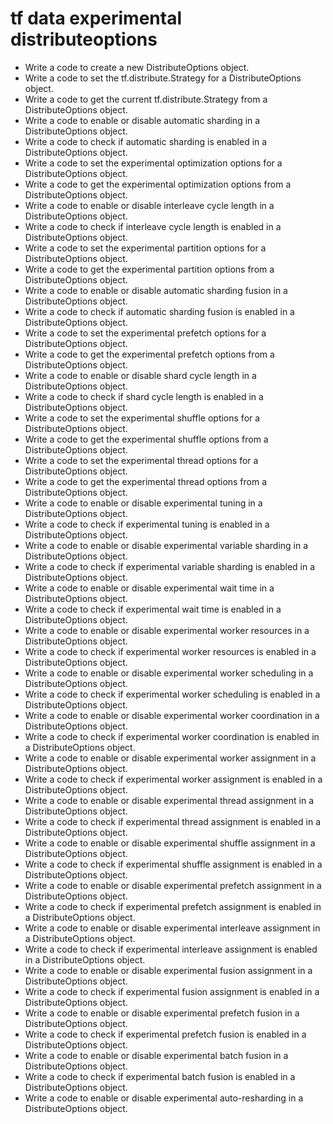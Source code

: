 # tf data experimental distributeoptions

- Write a code to create a new DistributeOptions object.
- Write a code to set the tf.distribute.Strategy for a DistributeOptions object.
- Write a code to get the current tf.distribute.Strategy from a DistributeOptions object.
- Write a code to enable or disable automatic sharding in a DistributeOptions object.
- Write a code to check if automatic sharding is enabled in a DistributeOptions object.
- Write a code to set the experimental optimization options for a DistributeOptions object.
- Write a code to get the experimental optimization options from a DistributeOptions object.
- Write a code to enable or disable interleave cycle length in a DistributeOptions object.
- Write a code to check if interleave cycle length is enabled in a DistributeOptions object.
- Write a code to set the experimental partition options for a DistributeOptions object.
- Write a code to get the experimental partition options from a DistributeOptions object.
- Write a code to enable or disable automatic sharding fusion in a DistributeOptions object.
- Write a code to check if automatic sharding fusion is enabled in a DistributeOptions object.
- Write a code to set the experimental prefetch options for a DistributeOptions object.
- Write a code to get the experimental prefetch options from a DistributeOptions object.
- Write a code to enable or disable shard cycle length in a DistributeOptions object.
- Write a code to check if shard cycle length is enabled in a DistributeOptions object.
- Write a code to set the experimental shuffle options for a DistributeOptions object.
- Write a code to get the experimental shuffle options from a DistributeOptions object.
- Write a code to set the experimental thread options for a DistributeOptions object.
- Write a code to get the experimental thread options from a DistributeOptions object.
- Write a code to enable or disable experimental tuning in a DistributeOptions object.
- Write a code to check if experimental tuning is enabled in a DistributeOptions object.
- Write a code to enable or disable experimental variable sharding in a DistributeOptions object.
- Write a code to check if experimental variable sharding is enabled in a DistributeOptions object.
- Write a code to enable or disable experimental wait time in a DistributeOptions object.
- Write a code to check if experimental wait time is enabled in a DistributeOptions object.
- Write a code to enable or disable experimental worker resources in a DistributeOptions object.
- Write a code to check if experimental worker resources is enabled in a DistributeOptions object.
- Write a code to enable or disable experimental worker scheduling in a DistributeOptions object.
- Write a code to check if experimental worker scheduling is enabled in a DistributeOptions object.
- Write a code to enable or disable experimental worker coordination in a DistributeOptions object.
- Write a code to check if experimental worker coordination is enabled in a DistributeOptions object.
- Write a code to enable or disable experimental worker assignment in a DistributeOptions object.
- Write a code to check if experimental worker assignment is enabled in a DistributeOptions object.
- Write a code to enable or disable experimental thread assignment in a DistributeOptions object.
- Write a code to check if experimental thread assignment is enabled in a DistributeOptions object.
- Write a code to enable or disable experimental shuffle assignment in a DistributeOptions object.
- Write a code to check if experimental shuffle assignment is enabled in a DistributeOptions object.
- Write a code to enable or disable experimental prefetch assignment in a DistributeOptions object.
- Write a code to check if experimental prefetch assignment is enabled in a DistributeOptions object.
- Write a code to enable or disable experimental interleave assignment in a DistributeOptions object.
- Write a code to check if experimental interleave assignment is enabled in a DistributeOptions object.
- Write a code to enable or disable experimental fusion assignment in a DistributeOptions object.
- Write a code to check if experimental fusion assignment is enabled in a DistributeOptions object.
- Write a code to enable or disable experimental prefetch fusion in a DistributeOptions object.
- Write a code to check if experimental prefetch fusion is enabled in a DistributeOptions object.
- Write a code to enable or disable experimental batch fusion in a DistributeOptions object.
- Write a code to check if experimental batch fusion is enabled in a DistributeOptions object.
- Write a code to enable or disable experimental auto-resharding in a DistributeOptions object.